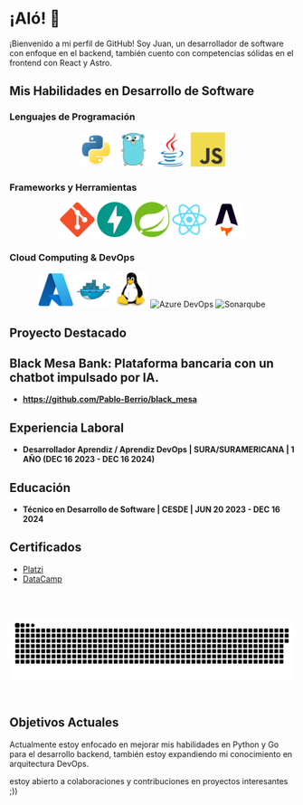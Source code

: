 # ¡Aló! 👋

¡Bienvenido a mi perfil de GitHub! Soy Juan, un desarrollador de software con enfoque en el backend, también cuento con competencias sólidas en el frontend con React y Astro.

## Mis Habilidades en Desarrollo de Software

### Lenguajes de Programación
<p align="center">
  <img src="https://raw.githubusercontent.com/devicons/devicon/master/icons/python/python-original.svg" alt="Python" width="62" height="62">
  <img src="https://raw.githubusercontent.com/devicons/devicon/master/icons/go/go-original.svg" alt="Go" width="62" height="62">
  <img src="https://raw.githubusercontent.com/devicons/devicon/master/icons/java/java-original.svg" alt="Java" width="62" height="62">
  <img src="https://raw.githubusercontent.com/devicons/devicon/master/icons/javascript/javascript-original.svg" alt="JavaScript" width="62" height="62">
</p>

### Frameworks y Herramientas
<p align="center">
  <img src="https://raw.githubusercontent.com/devicons/devicon/master/icons/git/git-original.svg" alt="Git" width="62" height="62">
  <img src="https://raw.githubusercontent.com/devicons/devicon/master/icons/fastapi/fastapi-original.svg" alt="FastAPI" width="62" height="62">
  <img src="https://raw.githubusercontent.com/devicons/devicon/master/icons/spring/spring-original.svg" alt="Spring Boot" width="62" height="62">
  <img src="https://raw.githubusercontent.com/devicons/devicon/master/icons/react/react-original.svg" alt="React" width="62" height="62">
  <img src="https://raw.githubusercontent.com/devicons/devicon/master/icons/astro/astro-original.svg" alt="Astro" width="62" height="62">
</p>

### Cloud Computing & DevOps
<p align="center">
  <img src="https://raw.githubusercontent.com/devicons/devicon/master/icons/azure/azure-original.svg" alt="Azure" width="62" height="62">
  <img src="https://raw.githubusercontent.com/devicons/devicon/master/icons/docker/docker-original.svg" alt="Docker" width="62" height="62">
  <img src="https://raw.githubusercontent.com/devicons/devicon/master/icons/linux/linux-original.svg" alt="Docker" width="62" height="62">  
  <img src="https://cdn.jsdelivr.net/gh/devicons/devicon@latest/icons/azuredevops/azuredevops-original.svg" alt="Azure DevOps" width="62" height="62"/>
  <img src="https://cdn.jsdelivr.net/gh/devicons/devicon@latest/icons/sonarqube/sonarqube-original.svg" alt="Sonarqube" width="62" height="62" />    
</p>

## Proyecto Destacado

## Black Mesa Bank: Plataforma bancaria con un chatbot impulsado por IA.
- **https://github.com/Pablo-Berrio/black_mesa**

## Experiencia Laboral

- **Desarrollador Aprendiz / Aprendiz DevOps | SURA/SURAMERICANA | 1 AÑO (DEC 16 2023 - DEC 16 2024)**

## Educación

- **Técnico en Desarrollo de Software | CESDE | JUN 20 2023 - DEC 16 2024**

## Certificados

- [Platzi](https://drive.google.com/drive/folders/1EhuFzg3yRfQxxScxxTOZd5nn4nWdrM-O?usp=drive_link)
- [DataCamp](https://drive.google.com/drive/folders/1baeUKvi6g2li-FQGhPSHVm-9lf5VnI7E?usp=drive_link)

##

<br/>  


<p align="center">
 <img width="1000" src="assets/github-snake.svg" alt="snake"/>
</p>


<br/>  

## Objetivos Actuales

Actualmente estoy enfocado en mejorar mis habilidades en Python y Go para el desarrollo backend, también estoy expandiendo mi conocimiento en arquitectura DevOps.

estoy abierto a colaboraciones y contribuciones en proyectos interesantes ;))

